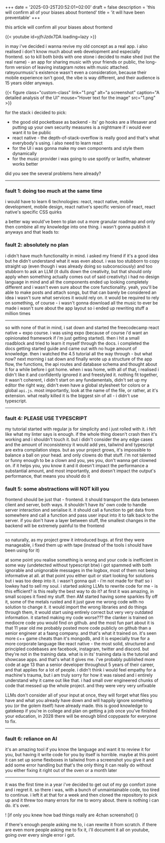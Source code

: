 +++
date = '2025-03-25T20:52:01+02:00'
draft = false
description = 'this will confirm all of your biases about frontend'
title = 'it will have been preventable'
+++

this article will confirm all your biases about frontend

{{< youtube id=yjfrJzdx7DA loading=lazy >}}

in may i've decided i wanna revive my old concept as a real app. i also realised i don't know much about web development and especially frontend. so to kill both birds with one stone i decided to make shed (not the real name) - an app for sharing music with your friends or public, the long-form version of leaving instagram notes with music attached. rateyourmusic's existence wasn't even a consideration, because their mobile experience isn't good, the vibe is way different, and their audience is 15 years older anyways.

{{< figure class="custom-class" link="1.png" alt="a screenshot" caption="A detailed analysis of the UI" mouse="Hover text for the image" src="1.png" >}}

for the stack i decided to pick:
- the good old pocketbase as backend - its' go hooks are a lifesaver and putting up your own security measures is a nightmare if i would ever want it to be public
- react native - the depth-of-stack-overflow is really good and that's what everybody's using. i also need to learn react
- for the UI i was gonna make my own components and style them dynamically
- for the music provider i was going to use spotify or lastfm, whatever works better

did you see the several problems here already?

---
### fault 1: doing too much at the same time
i would have to learn 6 technologies: react, react native, mobile development, mobile design, react native's specific version of react, react native's specific CSS quirks

a better way would've been to plan out a more granular roadmap and only then combine all my knowledge into one thing. i wasn't gonna publish it anyways
and that leads to:

### fault 2: absolutely no plan
i didn't have much functionality in mind.
i asked my friend if it's a good idea but he didn't understand what it was even about. i was too stubborn to copy straight up (even though i was already doing so subconsciously) and too stubborn to ask an LLM (it dulls down the creativity, but that should only apply when something actually comes out of said creativity)
i had no design language in mind and all the components ended up looking completely different
and i wasn't even sure about the core functionality. yeah, you'll be able to make posts and attach songs, but that can barely be considered an idea
i wasn't sure what services it would rely on. it would be required to rely on something, of course - i wasn't gonna download all the music to ever be made
i wasn't sure about the app layout so i ended up rewriting stuff a million times

---

so with none of that in mind, i sat down and started the freecodecamp react native + expo course. i was using expo (because of course i'd want an opinionated framework if i'm just getting started). then i hit a small roadblock and tried to learn it myself through the docs. i completed the docs getting started guide and came out with no huge amount of knowledge. then i watched the 4.5 tutorial all the way through - but what now?
next morning i sat down and finally wrote up a structure of the app flow, the functions, the api routes and database schema and thought about it for a while before i got home.
when i was home, with all of that, i realised i didn't like it and confidently ignored it and freestyled it. nothing fit together, it wasn't coherent, i didn't start on any fundamentals, didn't set up my editor the right way, didn't even have a global stylesheet for colors or a global `api.js`. most importantly, look at the name of the file, or rather, at it's extension. what really killed it is the biggest sin of all - i didn't use typescript.

---
### fault 4: PLEASE USE TYPESCRIPT
my tutorial started with regular js for simplicity and i just rolled with it. i felt like what my linter says is enough. if the whole thing doesn't crash then it's working and i shouldn't touch it. but i didn't consider the any edge cases and the amount of inconsistency it would add
yes, tailwind and typescript are extra compilation steps. but as your project grows, it's impossible to balance a ball on your head. and only clowns do that stuff. i'm not talented or funny enough to be a clown and you, yes you, don't wanna get clowned on. if it helps you, you know it and it doesn't impact the performance a substantial amount, and most importantly, and doesn't impact the output's performance, that means you should do it

### fault 5: some abstractions will NOT kill you
frontend should be just that - frontend.
it should transport the data between client and server, both ways.
it shouldn't have its' own code to handle server interaction and serialise it. it should call a function to get data from somewhere and call a function and pass user input into it to talk back to the server. if you don't have a layer between stuff, the smallest changes in the backend will be extremely painful to the frontend

---
so naturally, as my project grew it introduced bugs. at first they were manageable, i fixed them up with tape (instead of the tools i should have been using for it)

at some point you realise something is wrong and your code is inefficient in some way (undetected without typescript btw)
i got spammed with both ignorable and unignorable messages in the logbox, most of them not being informative at all.
at that point you either quit or start looking for solutions
but i was too deep into it. i wasn't gonna quit - i'm not made for that!
so i lowkey had to sell my soul. i started asking LLMs to rewrite code for me - is this efficient? is this really the best way to do it?
at first it was amazing, in small scopes it fixed my stuff. then AM started having some sparkles fly off it, some of the metals rusted and it just gave me wrong code with no solution to change it. it would import the wrong libraries and do things through them, it would start using entirely correct but very very outdated information. it started making my code worse??? the clanker is trained on mediocre code you would find on github. and the most fun part about it is that 11 year old me probably posted more code publicly on github than a senior engineer at a faang company. and that's what it trained on. it's seen more c++ game cheats than it's mongodb, and it is especially true for a more corporate language like react native - the most solid, structured and principled codebases are facebook, instagram, twitter and discord. but they're not in the training data. what is in its' training data is the tutorial and showcase apps. and that's what it gives me. i've probably published more code at age 13 than a senior developer throughout 5 years of their career, and that applies for a lot of people. i didn't think i would feel empathy for a machine's trauma, but i am truly sorry for how it was raised and i entirely understand why it came out like that.
i had small over engineered chunks of code that messed up the whole project. and they were very very unfixable

LLMs don't consider all of your input at once, they will forget what files you have and what you already have down and will happily ignore something you (or the golem itself) have already made. this is good knowledge to gatekeep if you're in college and plan on getting a job once you've finished your education, in 2028 there will be enough blind copypaste for everyone to fix.

---
### fault 6: reliance on AI
it's an amazing tool if you know the language and want it to review it for you, but having it write code for you by itself is horrible. maybe  at this point it can set up some flexboxes in tailwind from a screenshot you give it and add some error handling but that's the only thing it can really do without you either fixing it right out of the oven or a month later

---

it was the first time in a year i've decided to get out of my go comfort zone and i regret it.
so there i was, with a bunch of unmaintainable code, too tired to continue. i left it at that for a week and then cloned the repository to pick up and it threw too many errors for me to worry about. there is nothing i can do. it's over.

 ! [if only you knew how bad things really are 4chan screenshot] ()

if there's enough people asking me to, i can rewrite it from scratch. if there are even more people asking me to fix it, i'll document it all on youtube, going over every single error i got.
